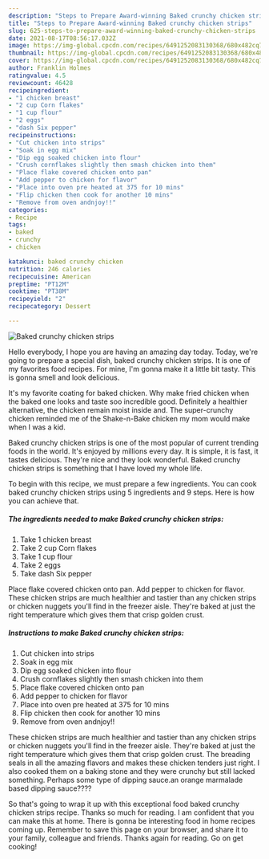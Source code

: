 ```yaml
---
description: "Steps to Prepare Award-winning Baked crunchy chicken strips"
title: "Steps to Prepare Award-winning Baked crunchy chicken strips"
slug: 625-steps-to-prepare-award-winning-baked-crunchy-chicken-strips
date: 2021-08-17T08:56:17.032Z
image: https://img-global.cpcdn.com/recipes/6491252083130368/680x482cq70/baked-crunchy-chicken-strips-recipe-main-photo.jpg
thumbnail: https://img-global.cpcdn.com/recipes/6491252083130368/680x482cq70/baked-crunchy-chicken-strips-recipe-main-photo.jpg
cover: https://img-global.cpcdn.com/recipes/6491252083130368/680x482cq70/baked-crunchy-chicken-strips-recipe-main-photo.jpg
author: Franklin Holmes
ratingvalue: 4.5
reviewcount: 46428
recipeingredient:
- "1 chicken breast"
- "2 cup Corn flakes"
- "1 cup flour"
- "2 eggs"
- "dash Six pepper"
recipeinstructions:
- "Cut chicken into strips"
- "Soak in egg mix"
- "Dip egg soaked chicken into flour"
- "Crush cornflakes slightly then smash chicken into them"
- "Place flake covered chicken onto pan"
- "Add pepper to chicken for flavor"
- "Place into oven pre heated at 375 for 10 mins"
- "Flip chicken then cook for another 10 mins"
- "Remove from oven andnjoy!!"
categories:
- Recipe
tags:
- baked
- crunchy
- chicken

katakunci: baked crunchy chicken 
nutrition: 246 calories
recipecuisine: American
preptime: "PT12M"
cooktime: "PT38M"
recipeyield: "2"
recipecategory: Dessert

---
```



![Baked crunchy chicken strips](https://img-global.cpcdn.com/recipes/6491252083130368/680x482cq70/baked-crunchy-chicken-strips-recipe-main-photo.jpg)

Hello everybody, I hope you are having an amazing day today. Today, we're going to prepare a special dish, baked crunchy chicken strips. It is one of my favorites food recipes. For mine, I'm gonna make it a little bit tasty. This is gonna smell and look delicious.

It&#39;s my favorite coating for baked chicken. Why make fried chicken when the baked one looks and taste soo incredible good. Definitely a healthier alternative, the chicken remain moist inside and. The super-crunchy chicken reminded me of the Shake-n-Bake chicken my mom would make when I was a kid.

Baked crunchy chicken strips is one of the most popular of current trending foods in the world. It's enjoyed by millions every day. It is simple, it is fast, it tastes delicious. They're nice and they look wonderful. Baked crunchy chicken strips is something that I have loved my whole life.


To begin with this recipe, we must prepare a few ingredients. You can cook baked crunchy chicken strips using 5 ingredients and 9 steps. Here is how you can achieve that.

<!--inarticleads1-->

##### The ingredients needed to make Baked crunchy chicken strips:

1. Take 1 chicken breast
1. Take 2 cup Corn flakes
1. Take 1 cup flour
1. Take 2 eggs
1. Take dash Six pepper


Place flake covered chicken onto pan. Add pepper to chicken for flavor. These chicken strips are much healthier and tastier than any chicken strips or chicken nuggets you&#39;ll find in the freezer aisle. They&#39;re baked at just the right temperature which gives them that crisp golden crust. 

<!--inarticleads2-->

##### Instructions to make Baked crunchy chicken strips:

1. Cut chicken into strips
1. Soak in egg mix
1. Dip egg soaked chicken into flour
1. Crush cornflakes slightly then smash chicken into them
1. Place flake covered chicken onto pan
1. Add pepper to chicken for flavor
1. Place into oven pre heated at 375 for 10 mins
1. Flip chicken then cook for another 10 mins
1. Remove from oven andnjoy!!


These chicken strips are much healthier and tastier than any chicken strips or chicken nuggets you&#39;ll find in the freezer aisle. They&#39;re baked at just the right temperature which gives them that crisp golden crust. The breading seals in all the amazing flavors and makes these chicken tenders just right. I also cooked them on a baking stone and they were crunchy but still lacked something. Perhaps some type of dipping sauce.an orange marmalade based dipping sauce???? 

So that's going to wrap it up with this exceptional food baked crunchy chicken strips recipe. Thanks so much for reading. I am confident that you can make this at home. There is gonna be interesting food in home recipes coming up. Remember to save this page on your browser, and share it to your family, colleague and friends. Thanks again for reading. Go on get cooking!
